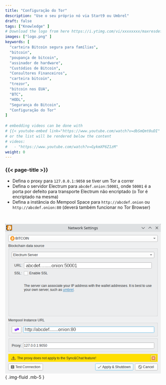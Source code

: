 ```yaml
---
title: "Configuração do Tor"
description: "Use o seu próprio nó via Start9 ou Umbrel"
draft: false
tags: ["Knowledge" ]
# Download the logo from here https://i.ytimg.com/vi/xxxxxxxx/maxresdefault.jpg
images: ["logo.png" ]
keywords: [
  "carteira Bitcoin segura para famílias",
  "bitcoin",
  "poupança de bitcoin",
  "assinador de hardware",
  "Custódios de Bitcoin",
  "Consultores Financeiros",
  "carteira bitcoin",
  "trezor",
  "bitcoin nos EUA",
  "BTC",
  "HODL",
  "Segurança do Bitcoin",
  "Configuração do Tor"
]

# embedding videos can be done with 
# {{< youtube-embed link="https://www.youtube.com/watch?v=dbSmQmt0uDI" >}}
# or the list will be rendered below the content
# videos:
#   - "https://www.youtube.com/watch?v=GykmXP6Z1zM"
weight: 0
---
```


### {{< page-title >}}  
 

- Defina o proxy para `127.0.0.1:9050` se tiver um Tor a correr  
- Defina o servidor Electrum para `abcdef.onion:50001`, onde `50001` é a porta por defeito para transporte Electrum não encriptado (o Tor é encriptado na mesma)
- Defina a instância do Mempool Space para `http://abcdef.onion` ou `http://abcdef.onion:80` (deverá também funcionar no Tor Browser)

 </br>

 
 ![tor config](config.png)
 { .img-fluid .mb-5 }